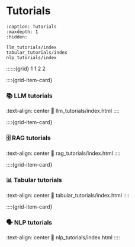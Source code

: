 # Tutorials
```{toctree}
:caption: Tutorials
:maxdepth: 1
:hidden:

llm_tutorials/index
tabular_tutorials/index
nlp_tutorials/index
```

::::::{grid} 1 1 2 2


::::{grid-item-card} <br/><h3>📚  LLM tutorials</h3>
:text-align: center
:link: llm_tutorials/index.html
::::

::::{grid-item-card} <br/><h3>🗄️  RAG tutorials</h3>
:text-align: center
:link: rag_tutorials/index.html
::::

::::{grid-item-card} <br/><h3>📊  Tabular tutorials</h3>
:text-align: center
:link: tabular_tutorials/index.html
::::

::::{grid-item-card} <br/><h3>🗣️ NLP tutorials</h3>
:text-align: center
:link: nlp_tutorials/index.html
::::
